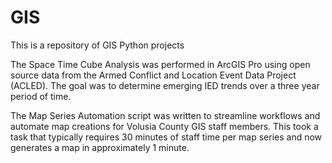 # GIS
This is a repository of GIS Python projects

The Space Time Cube Analysis was performed in ArcGIS Pro using open source data from the Armed Conflict and Location Event Data Project (ACLED).
The goal was to determine emerging IED trends over a three year period of time.

The Map Series Automation script was written to streamline workflows and automate map creations for Volusia County GIS staff members.  This took a task that typically requires 30 minutes of staff time per map series and now generates a map in approximately 1 minute.
